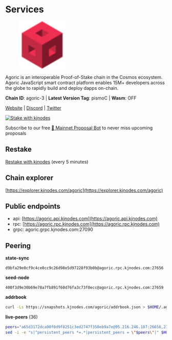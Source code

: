 # Services

<figure><img src="https://raw.githubusercontent.com/kj89/cosmos-images/main/logos/agoric.png" width="150" alt=""><figcaption></figcaption></figure>

Agoric is an interoperable Proof-of-Stake chain in the Cosmos ecosystem.  Agoric JavaScript smart contract platform enables 15M+ developers across the  globe to rapidly build and deploy dapps on-chain.

**Chain ID**: agoric-3 | **Latest Version Tag**: pismoC | **Wasm**: OFF

[Website](https://agoric.com) | [Discord](https://discord.com/invite/qDW8DRes4s) | [Twitter](https://twitter.com/agoric)

[![Stake with kjnodes](https://i.ibb.co/cr44Q8j/button-stake-with-kjnodes.png)](https://restake.app/agoric/agoricvaloper1ku5sm2twlsywdrp4wz3kfwgyrtqtp0lpr3nvk8)

Subscribe to our free [🤖 Mainnet Proposal Bot](https://t.me/kjnodes_proposal_bot) to never miss upcoming proposals

## Restake

[Restake with kjnodes](https://restake.app/agoric/agoricvaloper1ku5sm2twlsywdrp4wz3kfwgyrtqtp0lpr3nvk8) (every 5 minutes)
## Chain explorer
[https://explorer.kjnodes.com/agoric](https://explorer.kjnodes.com/agoric)

## Public endpoints

* api: [https://agoric.api.kjnodes.com](https://agoric.api.kjnodes.com)
* rpc: [https://agoric.rpc.kjnodes.com](https://agoric.rpc.kjnodes.com)
* grpc: agoric.grpc.kjnodes.com:27090

## Peering

**state-sync**

```text
d9bfa29e0cf9c4ce0cc9c26d98e5d97228f93b0b@agoric.rpc.kjnodes.com:27656
```

**seed-node**

```text
400f3d9e30b69e78a7fb891f60d76fa3c73f0ecc@agoric.rpc.kjnodes.com:27659
```

**addrbook**
```bash
curl -Ls https://snapshots.kjnodes.com/agoric/addrbook.json > $HOME/.agoric/config/addrbook.json
```

**live-peers** (36)
```bash
peers="a65d3172dca90f0d9f8251c3ed2747f350eb9a7e@95.216.246.187:26656,23fd78b96fc7f17b47fc4a0d442b0ec53faebd88@157.90.91.20:12656,44476201c6e8610b194e75e4c7993ad6d54a1db8@51.91.70.90:29656,d03a9974f14ae380fdb7caf46ec71ce5278f0356@34.72.231.9:26656,d9bfa29e0cf9c4ce0cc9c26d98e5d97228f93b0b@65.109.88.38:27656,711f6f36a6ec3924b6d721de6adce604092e59f2@116.202.226.169:26656,0837c0dac0bb15e79e64207bb0fa5a9a6fa42ad4@178.62.116.62:26656,0f642db2770d4dd3e0d030b2f14f1365e40f3b38@82.100.58.101:26657,b2406ba97421a9030bed25560c99b25965b6c336@135.181.2.54:26656,03c7d68a1433dde6db1acbbdf98712609843cc8f@161.97.187.189:36656,f095bb53006ebddcbbf29c8df70dddcba6419e36@142.93.145.13:26656,ca4c3b9d0cf78d934a3b972c328db2e4a9a66c42@64.32.40.114:26656,875f8b359148f0d2a4bb501f8ae8a0cd4560bff3@161.97.153.219:26656,9837ffb0e6efb898b55e02f53005b95a727f32d1@18.142.177.75:26656,a38a30c1dd31f63be2befd40b82964b215c3c288@165.22.251.28:26656,63bd6649f80362ce513027d99ef32c826fdbd259@45.9.62.136:26656,9661393350ef8224aaa620f543a7710c9af9c495@195.14.6.55:26656,0464c8dded70d01f5ab50a8d6047a6b27ddf2ccd@84.244.95.232:26656,1312bbbd4ed1e58b9e4eb1d7788187a4607915e9@165.22.199.234:26060,d56af8cb0716909f9b804e7dec8c1d34ae4eed16@65.108.142.81:26676,ebc272824924ea1a27ea3183dd0b9ba713494f83@195.3.220.135:27106,37933cb8069e22554e454294d529eddb0fdae145@52.56.185.212:26656,96c998f1a59b108a24249da4132fb8f603ae7daf@95.217.118.121:26656,8880e10d956bff921ef928794dcadcc22c7087b4@51.91.218.186:26656,576e4e90b785fb16c129a0141b57342e51fd61b4@193.176.85.156:26656,9e673680df593d841b0e09c49f87409654d84ae9@95.217.202.49:37656,e07945e91c6f9936e3dee73afd49d904be320c99@128.0.51.3:26656,9ed68bef54712b46713ac755ab7a6e7ad30694ef@192.99.44.79:14456,e70955351f601ea5be9a9bf41032949a777f31b3@207.244.255.229:10003,aea83f0d95f3732c700c7fd22f4afdf68f53e538@143.198.100.136:26656,cef26a8de3aa31f1f4e63898b38667b0816f35d3@14.224.155.176:26656,1cbe5f5c77610bb6568332e026a3b516edeb0121@65.21.234.47:21156,71bd0265037393f31ee9947a8e32fa494e51b637@135.181.218.98:26656,ee236040d06e78d70c3f34722407857615b1a755@34.66.30.56:26656,023be2465f7292cb3284a50787d6edc5a75c62a2@95.214.52.166:26656,ade4d8bc8cbe014af6ebdf3cb7b1e9ad36f412c0@135.181.5.219:14456"
sed -i -e "s|^persistent_peers *=.*|persistent_peers = \"$peers\"|" $HOME/.agoric/config/config.toml
```
